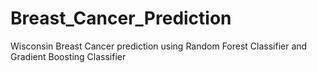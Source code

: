# Breast_Cancer_Prediction
Wisconsin Breast Cancer prediction using Random Forest Classifier and Gradient Boosting Classifier
